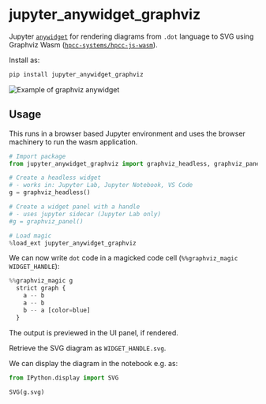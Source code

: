 # jupyter_anywidget_graphviz

Jupyter [`anywidget`](https://github.com/manzt/anywidget) for rendering diagrams from `.dot` language to SVG using Graphviz Wasm ([`hpcc-systems/hpcc-js-wasm`](https://github.com/hpcc-systems/hpcc-js-wasm)).

Install as:

```sh
pip install jupyter_anywidget_graphviz
```

![Example of graphviz anywidget](images/graphviz_anywidget.png)

## Usage

This runs in a browser based Jupyter environment and uses the browser machinery to run the wasm application.

```python
# Import package
from jupyter_anywidget_graphviz import graphviz_headless, graphviz_panel

# Create a headless widget
# - works in: Jupyter Lab, Jupyter Notebook, VS Code
g = graphviz_headless()

# Create a widget panel with a handle
# - uses jupyter sidecar (Jupyter Lab only)
#g = graphviz_panel()

# Load magic
%load_ext jupyter_anywidget_graphviz
```

We can now write `dot` code in a magicked code cell (`%%graphviz_magic WIDGET_HANDLE`):

```python
%%graphviz_magic g
  strict graph {
    a -- b
    a -- b
    b -- a [color=blue]
  }
```

The output is previewed in the UI panel, if rendered.

Retrieve the SVG diagram as `WIDGET_HANDLE.svg`.

We can display the diagram in the notebook e.g. as:

```python
from IPython.display import SVG

SVG(g.svg)
```
